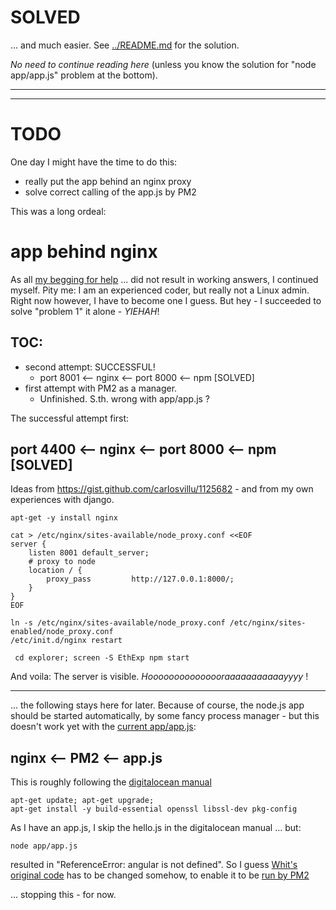 # SOLVED
... and much easier. See [../README.md](../README.md) for the solution. 

*No need to continue reading here* (unless you know the solution for "node app/app.js" problem at the bottom).

---
---

# TODO
One day I might have the time to do this:

* really put the app behind an nginx proxy 
* solve correct calling of the app.js by PM2 

This was a long ordeal:

# app behind nginx
As all [my begging for help](../README-how-to.md) ... did not result in working answers, I continued myself. Pity me: I am an experienced coder, but really not a Linux admin. Right now however, I have to become one I guess. But hey - I succeeded to solve "problem 1" it alone - *YIEHAH*! 

## TOC:
* second attempt: SUCCESSFUL! 
  * port 8001 <-- nginx <-- port 8000 <-- npm [SOLVED]
* first attempt with PM2 as a manager. 
  * Unfinished. S.th. wrong with app/app.js ?

The successful attempt first:

## port 4400 <-- nginx <-- port 8000 <-- npm [SOLVED]
Ideas from https://gist.github.com/carlosvillu/1125682 - and from my own experiences with django.

    apt-get -y install nginx

	cat > /etc/nginx/sites-available/node_proxy.conf <<EOF
	server {
	    listen 8001 default_server;
	    # proxy to node
	    location / {
	        proxy_pass         http://127.0.0.1:8000/;
	    }
	}
	EOF
	
	ln -s /etc/nginx/sites-available/node_proxy.conf /etc/nginx/sites-enabled/node_proxy.conf
	/etc/init.d/nginx restart

	 cd explorer; screen -S EthExp npm start
	 
And voila: The server is visible. *Hooooooooooooooraaaaaaaaaaayyyy* !


----

	
... the following stays here for later. Because of course, the node.js app should be started automatically, by some fancy process manager - but this doesn't work yet with the [current app/app.js](https://github.com/altsheets/explorer/blob/ea1d1c3c1739c5d7b947d2602d06aec28e40fad9/app/app.js):

## nginx <-- PM2 <-- app.js

This is roughly following the [digitalocean manual](https://www.digitalocean.com/community/tutorials/how-to-set-up-a-node-js-application-for-production-on-ubuntu-14-04) 

    apt-get update; apt-get upgrade;  
    apt-get install -y build-essential openssl libssl-dev pkg-config

As I have an app.js, I skip the hello.js in the digitalocean manual ... but:

    node app/app.js

resulted in  "ReferenceError: angular is not defined". So I guess [Whit's original code](https://github.com/etherparty/explorer/blob/master/app/app.js) has to be changed somehow, to enable it to be [run by PM2](https://www.digitalocean.com/community/tutorials/how-to-set-up-a-node-js-application-for-production-on-ubuntu-14-04#test-application-optional)

... stopping this - for now. 


